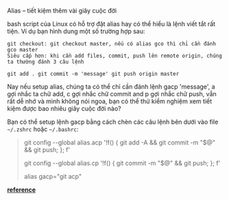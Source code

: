 
Alias – tiết kiệm thêm vài giây cuộc đời

bash script của Linux có hỗ trợ đặt alias hay có thể hiểu là lệnh viết tắt rất tiện. Ví dụ bạn hình dung một số trường hợp sau:

    git checkout: git checkout master, nếu có alias gco thì chỉ cần đánh gco master
    Siêu cấp hơn: khi cần add files, commit, push lên remote origin, chúng ta thường đánh 3 câu lệnh

    git add . git commit -m 'message' git push origin master

Nay nếu setup alias, chúng ta có thể chỉ cần đánh lệnh gacp 'message', a gợi nhắc ta chữ add, c gợi nhắc chữ commit and p gợi nhắc chữ push, vẫn rất dễ nhớ và mình không nói ngoa, bạn có thể thử kiểm nghiệm xem tiết kiệm được bao nhiêu giây cuộc đời nào?

Bạn có thể setup lệnh gacp bằng cách chèn các câu lệnh bên dưới vào file `~/.zshrc` hoặc `~/.bashrc`:

> git config --global alias.acp '!f() { git add -A && git commit -m "$@"
> && git push; }; f'
> 
> git config --global alias.cp '!f() { git commit -m "$@" && git push;
> }; f'
> 
> alias gacp="git acp"

**[reference](https://topdev.vn/blog/sep-nho-tra-luong-em-gap-10-nha-phan-2-hdh-ubuntu/?fbclid=IwAR2hqmKZfwLx0kXkQOKN9RUjOIw9VvoW_SAZVkZp6NHdfYQBx2DIy3y5_to)** 


